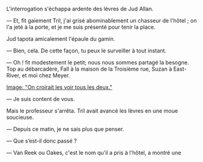 L’interrogation s'échappa ardente des lèvres de Jud Allan.

— Et, fit gaiement Tril, j'ai grisé abominablement un chasseur de l'hôtel ;
on l'a jeté à la porte, et je me suis présenté pour tenir la place.

Jud tapota amicalement l'épaule du gamin.

— Bien, cela. De cette façon, tu peux le surveiller à tout instant.

— Oh ! fit modestement le petit; nous nous sommes partagé la besogne.
Top au débarcadère, Fall à la maison de la Troisième rue, Suzan à East-River,
et moi chez Meyer.

[Image: "On croirait les voir tous les deux."](../images/1-page-249.JPG)

— Je suis content de vous.

Mais le professeur s'arrêta. Tril avait avancé les lèvres en une moue soucieuse.

— Depuis ce matin, je ne sais plus que penser.

— Que s’est-il donc passé ?

— Van Reek ou Oakes, c'est le nom qu’il a pris à l'hôtel, a montré une
